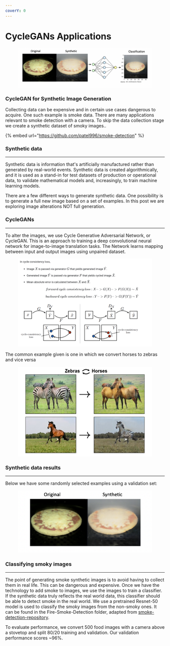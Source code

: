 ```yaml
---
coverY: 0
---
```


# CycleGANs Applications

<figure><img src="../.gitbook/assets/smoke.png" alt=""><figcaption></figcaption></figure>

### CycleGAN for Synthetic Image Generation

Collecting data can be expensive and in certain use cases dangerous to acquire. One such example is smoke data. There are many applications relevant to smoke detection with a camera. To skip the data collection stage we create a synthetic dataset of smoky images..

{% embed url="https://github.com/patel996/smoke-detection" %}

### Synthetic data

***

Synthetic data is information that's artificially manufactured rather than generated by real-world events. Synthetic data is created algorithmically, and it is used as a stand-in for test datasets of production or operational data, to validate mathematical models and, increasingly, to train machine learning models.

There are a few different ways to generate synthetic data. One possibility is to generate a full new image based on a set of examples. In this post we are exploring image alterations NOT full generation.

### CycleGANs

***

To alter the images, we use Cycle Generative Adversarial Network, or CycleGAN. This is an approach to training a deep convolutional neural network for image-to-image translation tasks. The Network learns mapping between input and output images using unpaired dataset.

<figure><img src="../.gitbook/assets/cyclegan2.png" alt=""><figcaption></figcaption></figure>

The common example given is one in which we convert horses to zebras and vice versa

<figure><img src="../.gitbook/assets/CycleGAN.jpeg" alt=""><figcaption></figcaption></figure>

### Synthetic data results

***

Below we have some randomly selected examples using a validation set:

<figure><img src="../.gitbook/assets/smoke2.png" alt=""><figcaption></figcaption></figure>

### Classifying smoky images

***

The point of generating smoke synthetic images is to avoid having to collect them in real life. This can be dangerous and expensive. Once we have the technology to add smoke to images, we use the images to train a classifier. If the synthetic data truly reflects the real world data, this classifier should be able to detect smoke in the real world. We use a pretrained Resnet-50 model is used to classify the smoky images from the non-smoky ones. It can be found in the Fire-Smoke-Detection folder, adapted from [smoke-detection-repository](https://github.com/imsaksham-c/Fire-Smoke-Detection).

To evaluate performance, we convert 500 food images with a camera above a stovetop and split 80/20 training and validation. Our validation performance scores \~96%.

